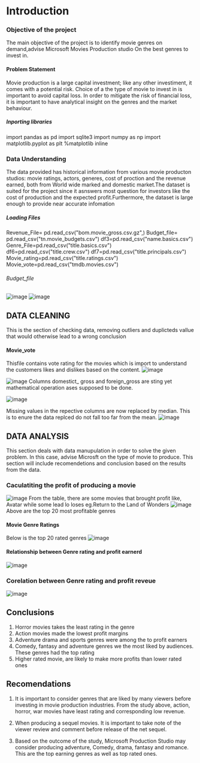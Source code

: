 # Introduction
### Objective of the project
The main objective of the project is to identify movie genres on demand,advise Microsoft Movies Production studio On the best genres to invest in.

#### Problem Statement
Movie production is a large capital investment; like any other investiment, it comes with a potential risk. Choice of a the type of movie to invest in is important to avoid capital loss. In order to mitigate the risk of financial loss, it is important to have analytical insight on the genres and the market behaviour.

##### Inporting libraries 
import pandas as pd 
import sqlite3
import numpy as np
import matplotlib.pyplot as plt
%matplotlib inline

### Data Understanding
The data provided has historical information from various movie producton studios: movie ratings, actors, generes, cost of proction and the revenue earned, both from World wide marked and domestic market.The dataset is suited for the project since it asnswers most question for investors like the cost of production and the expected profit.Furthermore, the dataset is large enough to provide near accurate infomation

##### Loading Files 
Revenue_File= pd.read_csv("bom.movie_gross.csv.gz",)
Budget_file= pd.read_csv("tn.movie_budgets.csv")
df3=pd.read_csv("name.basics.csv")
Genre_File=pd.read_csv("title.basics.csv")
df6=pd.read_csv("title.crew.csv")
df7=pd.read_csv("title.principals.csv")
Movie_rating=pd.read_csv("title.ratings.csv")
Movie_vote=pd.read_csv("tmdb.movies.csv")

###### Budget_file
![image](https://github.com/ThomasOkiwi/Phase-I-Project/assets/133016687/8525cd62-6c30-495c-a400-313c28b8da71)
![image](https://github.com/ThomasOkiwi/Phase-I-Project/assets/133016687/95a8144f-e321-4c13-b905-efe3815251da)


## DATA CLEANING
This is the section of checking data, removing outliers and duplicteds vallue that would otherwise lead to a wrong conclusion
#### Movie_vote
Thisfile contains vote rating for the movies which is import to understand the customers likes and dislikes based on the content.
![image](https://github.com/ThomasOkiwi/Phase-I-Project/assets/133016687/fc422e03-c3e4-4a94-9289-9581577a293f)


![image](https://github.com/ThomasOkiwi/Phase-I-Project/assets/133016687/0a52dd7a-f4ea-4fbb-9427-74c75c03fd51)
Columns domestict_ gross and foreign_gross   are sting yet mathematical operation ases supposed to be done.

![image](https://github.com/ThomasOkiwi/Phase-I-Project/assets/133016687/2fa22de1-814b-4b08-a6c1-400259e3dca1)

Missing values in the repective columns are now replaced by median. This is to enure the data replced do not fall too far from the mean.
![image](https://github.com/ThomasOkiwi/Phase-I-Project/assets/133016687/8593b431-3b31-4600-a9ee-92f12abdc613)

## DATA ANALYSIS
This section deals with data manupulation in order to solve the given problem. In this case, advise Microsft on the type of movie to produce. This section will include recomendetions and conclusion based on the results from the data.
### Caculatiting the profit of producing a movie
![image](https://github.com/ThomasOkiwi/Phase-I-Project/assets/133016687/9966d2ce-bcb8-469d-ad2d-9710faa7e8c9)
From the table, there are some movies that brought profit like, Avatar while some lead lo loses eg.Return to the Land of Wonders
![image](https://github.com/ThomasOkiwi/Phase-I-Project/assets/133016687/fccb10c0-033e-4b25-8cc4-07bceb0a3de1)
Above are the top 20 most profitable genres

#### Movie Genre Ratings
 Below is the top 20 rated genres 
 ![image](https://github.com/ThomasOkiwi/Phase-I-Project/assets/133016687/d307e763-5f7a-4d04-bdbd-bd1a03cdd40d)


#### Relationship between Genre rating and profit earnerd 
![image](https://github.com/ThomasOkiwi/Phase-I-Project/assets/133016687/64860fd1-79bb-4279-a7c5-7b689c7f3a94)

### Corelation between Genre rating and profit reveue
![image](https://github.com/ThomasOkiwi/Phase-I-Project/assets/133016687/e84ed263-d61c-40f5-9a98-1a8607fbb8a8)

## Conclusions
1. Horror movies takes the least rating in the genre
2. Action movies made the lowest profit margins
3. Adventure drama and sports genres were among the to profit earners
4. Comedy, fantasy and adventure genres we the most liked by audiences. These genres had the top rating
5. Higher rated movie, are likely to make more profits than lower rated ones
## Recomendations
1. It is important to consider genres that are liked by many viewers before investing in movie production industries. From the study above, action, horror, war movies have least rating and corresponding low revenue.

2. When producing a sequel movies. It is important to take note of the viewer review and comment before release of the net sequel.

3. Based on the outcome of the study, Microsoft Production Studio may consider producing adventure, Comedy, drama, fantasy and romance. This are the top earning genres as well as top rated ones.

